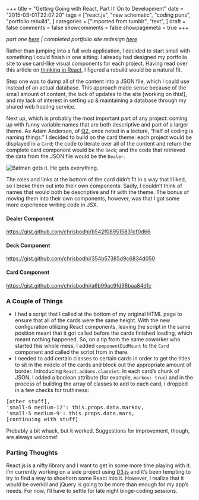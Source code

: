 +++
title = "Getting Going with React, Part II: On to Development"
date = "2015-03-01T22:07:20"
tags = ["react.js", "new schematic", "coding puns", "portfolio rebuild", ]
categories = ["imported from tumblr", "text", ]
draft = false
comments = false
showcomments = false
showpagemeta = true
+++

<p><em>part one <a href="http://codeblocks.tumblr.com/post/111688707280/getting-going-with-react" target="_blank">here</a> | completed portfolio site redesign <a href="http://newschematic.org" target="_blank">here</a></em></p>

<p>Rather than jumping into a full web application, I decided to start small with something I could finish in one sitting. I already had designed my portfolio site to use card-like visual components for each project. Having read over this article on <a href="http://facebook.github.io/react/docs/thinking-in-react.html" target="_blank">thinking in React</a>, I figured a rebuild would be a natural fit.</p>

<p>Step one was to dump all of the content into a JSON file, which I could use instead of an actual database. This approach made sense because of the small amount of content, the lack of updates to the site [working on this!], and my lack of interest in setting up &amp; maintaining a database through my shared web hosting service.</p>

<p>Next up, which is probably the most important part of any project: coming up with funny variable names that are both descriptive and part of a larger theme. As Adam Anderson, of <a href="https://q2ebanking.com/" target="_blank">Q2</a>, once noted in a lecture, &ldquo;Half of coding is naming things.&rdquo; I decided to build on the card theme: each project would be displayed in a <code>Card</code>; the code to iterate over all of the content and return the complete card component would be the <code>Deck</code>; and the code that retrieved the data from the JSON file would be the <code>Dealer</code>.</p>

<p><img src="http://media2.giphy.com/media/ObZEj9rGiC7Ru/200_s.gif" alt="Batman gets it. He gets everything."/></p>

<p>The roles and links at the bottom of the card didn&rsquo;t fit in a way that I liked, so I broke them out into their own components. Sadly, I couldn&rsquo;t think of names that would both be descriptive and fit with the theme. The bonus of moving them into their own components, however, was that I got some more experience writing code in JSX.</p>

<h4>Dealer Component</h4>

<div class="gist"><a href="https://gist.github.com/chrisbodhi/b542f089515831cf0d66" target="_blank">https://gist.github.com/chrisbodhi/b542f089515831cf0d66</a></div>

<h4>Deck Component</h4>

<div class="gist"><a href="https://gist.github.com/chrisbodhi/354b57385d9c6834d050" target="_blank">https://gist.github.com/chrisbodhi/354b57385d9c6834d050</a></div>

<h4>Card Component</h4>

<div class="gist"><a href="https://gist.github.com/chrisbodhi/a6b99ac9fd98baa84dfc" target="_blank">https://gist.github.com/chrisbodhi/a6b99ac9fd98baa84dfc</a></div>

<h3>A Couple of Things</h3>

<ul><li>I had a script that I called at the bottom of my original HTML page to ensure that all of the cards were the same height. With the new configuration utilizing React components, leaving the script in the same position meant that it got called before the cards finished loading, which meant nothing happened. So, on a tip from the same coworker who started this whole mess, I added <code>componentDidMount</code> to the <code>Card</code> component and called the script from in there.</li>
<li>I needed to add certain classes to certain cards in order to get the  titles to sit in the middle of the cards and block out the appropriate amount of border. Introducing <code>React.addons.classSet</code>. In each card&rsquo;s chunk of JSON, I added a boolean attribute (for example, <code>markov: true</code>) and in the process of building the array of classes to add to each card, I dropped in a few checks for truthiness:
<code></code></li>
</ul><pre>
[other stuff],
'small-6 medium-12': this.props.data.markov,
'small-5 medium-9': this.props.data.mars,
[continuing with stuff]
</pre>

<p>
Probably a bit whack, but it worked. Suggestions for improvement, though, are always welcome!</p>

<h3>Parting Thoughts</h3>

<p>React.js is a nifty library and I want to get in some more time playing with it. I&rsquo;m currently working on a side project using <a href="http://d3js.org/" target="_blank">D3.js</a> and it&rsquo;s been tempting to try to find a way to shoehorn some React into it. However, I realize that it would be overkill and jQuery is going to be more than enough for my app&rsquo;s needs. For now, I&rsquo;ll have to settle for late night binge-coding sessions.</p>